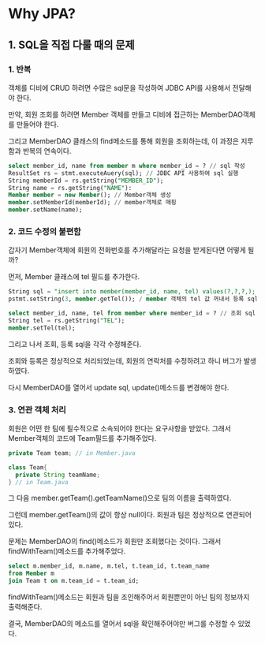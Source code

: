 # Why JPA?

## 1. SQL을 직접 다룰 때의 문제

### 1. 반복

객체를 디비에 CRUD 하려면 수많은 sql문을 작성하여 JDBC API를 사용해서 전달해야 한다.

만약, 회원 조회를 하려면 Member 객체를 만들고 디비에 접근하는 MemberDAO객체를 만들어야 한다. 

그리고 MemberDAO 클래스의 find메소드를 통해 회원을 조회하는데, 이 과정은 지루함과 반복의 연속이다.

```sql
select member_id, name from member m where member_id = ? // sql 작성
ResultSet rs = stmt.executeAuery(sql); // JDBC API 사용하여 sql 실행
String memberId = rs.getString("MEMBER_ID");
String name = rs.getString("NAME"):
Member member = new Member(); // Member객체 생성
member.setMemberId(memberId); // member객체로 매핑
member.setName(name);
```

### 2. 코드 수정의 불편함

갑자기 Member객체에 회원의 전화번호를 추가해달라는 요청을 받게된다면 어떻게 될까?

먼저, Member 클래스에 tel 필드를 추가한다. 

```sql
String sql = "insert into member(member_id, name, tel) values(?,?,?,); // 등록 sql 수정
pstmt.setString(3, member.getTel()); / member 객체의 tel 값 꺼내서 등록 sql에 전달

select member_id, name, tel from member where member_id = ? // 조회 sql 수정
String tel = rs.getString("TEL");
member.setTel(tel);
```
그리고 나서 조회, 등록 sql을 각각 수정해준다.

조회와 등록은 정상적으로 처리되었는데, 회원의 연락처를 수정하려고 하니 버그가 발생하였다. 

다시 MemberDAO를 열어서 update sql, update()메소드를 변경해야 한다.

### 3. 연관 객체 처리

회원은 어떤 한 팀에 필수적으로 소속되어야 한다는 요구사항을 받았다. 그래서 Member객체의 코드에 Team필드를 추가해주었다.
```java
private Team team; // in Member.java

class Team{
  private String teamName;
} // in Team.java
```

그 다음 member.getTeam().getTeamName()으로 팀의 이름을 출력하였다.

그런데 member.getTeam()의 값이 항상 null이다. 회원과 팀은 정상적으로 연관되어 있다. 

문제는 MemberDAO의 find()메소드가 회원만 조회했다는 것이다. 그래서 findWithTeam()메소드를 추가해주었다.
```sql
select m.member_id, m.name, m.tel, t.team_id, t.team_name
from Member m
join Team t on m.team_id = t.team_id;
```
findWithTeam()메소드는 회원과 팀을 조인해주어서 회원뿐만이 아닌 팀의 정보까지 출력해준다.

결국, MemberDAO의 메소드를 열어서 sql을 확인해주어야만 버그를 수정할 수 있었다.
